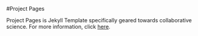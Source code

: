 #Project Pages

Project Pages is Jekyll Template specifically geared towards collaborative science. For more information, click [here](https://github.com/projectpages/project-pages/wiki/).
